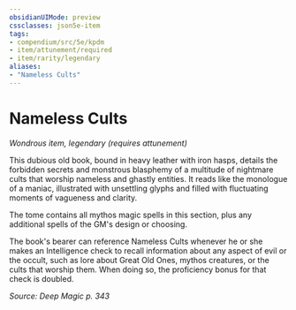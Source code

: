 ```yaml
---
obsidianUIMode: preview
cssclasses: json5e-item
tags:
- compendium/src/5e/kpdm
- item/attunement/required
- item/rarity/legendary
aliases: 
- "Nameless Cults"
---
```

# Nameless Cults
*Wondrous item, legendary (requires attunement)*  


This dubious old book, bound in heavy leather with iron hasps, details the forbidden secrets and monstrous blasphemy of a multitude of nightmare cults that worship nameless and ghastly entities. It reads like the monologue of a maniac, illustrated with unsettling glyphs and filled with fluctuating moments of vagueness and clarity.

The tome contains all mythos magic spells in this section, plus any additional spells of the GM's design or choosing.

The book's bearer can reference Nameless Cults whenever he or she makes an Intelligence check to recall information about any aspect of evil or the occult, such as lore about Great Old Ones, mythos creatures, or the cults that worship them. When doing so, the proficiency bonus for that check is doubled.

*Source: Deep Magic p. 343*